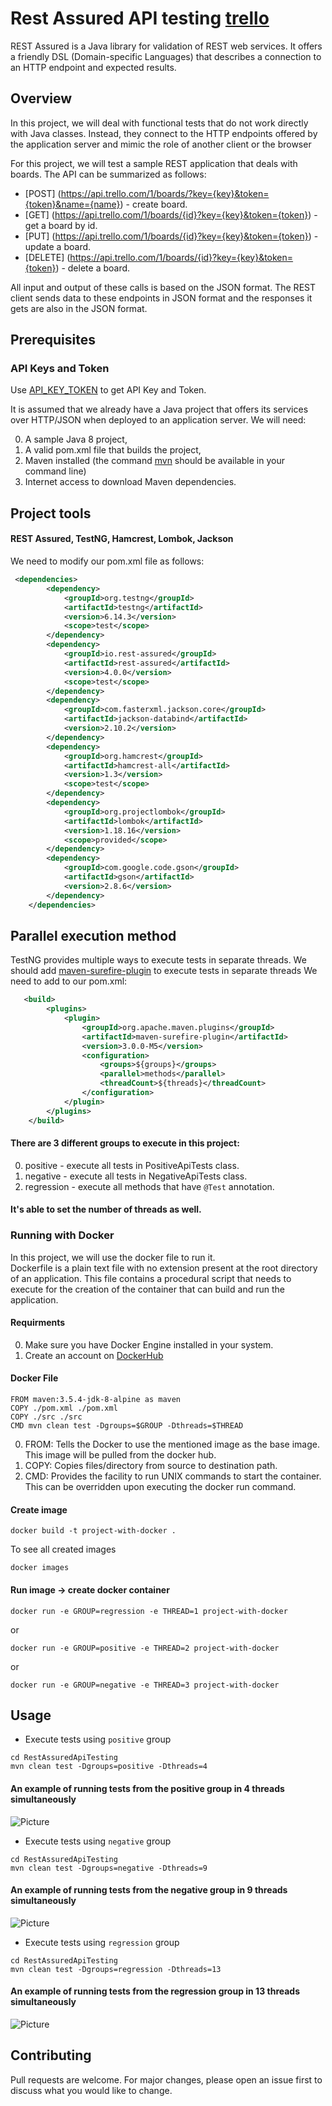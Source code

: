 # Rest Assured API testing [trello](https://trello.com/)

REST Assured is a Java library for validation of REST web services. It offers a friendly DSL (Domain-specific Languages) that describes a connection to an HTTP endpoint and expected results.

## Overview
In this project, we will deal with functional tests that do not work directly with Java classes. Instead, they connect to the HTTP endpoints offered by the application server and mimic the role of another client or the browser 

For this project, we will test a sample REST application that deals with boards. The API can be summarized as follows:

* [POST] (https://api.trello.com/1/boards/?key={key}&token={token}&name={name}) - create board.  
* [GET] (https://api.trello.com/1/boards/{id}?key={key}&token={token}) - get a board by id.  
* [PUT] (https://api.trello.com/1/boards/{id}?key={key}&token={token}) - update a board.  
* [DELETE] (https://api.trello.com/1/boards/{id}?key={key}&token={token}) - delete a board.   

All input and output of these calls is based on the JSON format. The REST client sends data to these endpoints in JSON format and the responses it gets are also in the JSON format. 


## Prerequisites
### API Keys and Token
Use [API_KEY_TOKEN](https://trello.com/app-key) to get API Key and Token.  

It is assumed that we already have a Java project that offers its services over HTTP/JSON when deployed to an application server. We will need:

0. A sample Java 8 project,
0. A valid pom.xml file that builds the project,
0. Maven installed (the command [mvn](https://maven.apache.org/install.html) should be available in your command line)
0. Internet access to download Maven dependencies.

## Project tools
#### REST Assured, TestNG, Hamcrest, Lombok, Jackson
 We need to modify our pom.xml file as follows:
```xml
 <dependencies>
        <dependency>
            <groupId>org.testng</groupId>
            <artifactId>testng</artifactId>
            <version>6.14.3</version>
            <scope>test</scope>
        </dependency>
        <dependency>
            <groupId>io.rest-assured</groupId>
            <artifactId>rest-assured</artifactId>
            <version>4.0.0</version>
            <scope>test</scope>
        </dependency>
        <dependency>
            <groupId>com.fasterxml.jackson.core</groupId>
            <artifactId>jackson-databind</artifactId>
            <version>2.10.2</version>
        </dependency>
        <dependency>
            <groupId>org.hamcrest</groupId>
            <artifactId>hamcrest-all</artifactId>
            <version>1.3</version>
            <scope>test</scope>
        </dependency>
        <dependency>
            <groupId>org.projectlombok</groupId>
            <artifactId>lombok</artifactId>
            <version>1.18.16</version>
            <scope>provided</scope>
        </dependency>
        <dependency>
            <groupId>com.google.code.gson</groupId>
            <artifactId>gson</artifactId>
            <version>2.8.6</version>
        </dependency>
    </dependencies>

```
## Parallel execution method 
TestNG provides multiple ways to execute tests in separate threads. 
We should add [maven-surefire-plugin](https://maven.apache.org/surefire/maven-surefire-plugin/examples/testng.html) to execute tests in separate threads
We need to add to our pom.xml:
```xml
   <build>
        <plugins>
            <plugin>
                <groupId>org.apache.maven.plugins</groupId>
                <artifactId>maven-surefire-plugin</artifactId>
                <version>3.0.0-M5</version>
                <configuration>
                    <groups>${groups}</groups>
                    <parallel>methods</parallel>
                    <threadCount>${threads}</threadCount>
                </configuration>
            </plugin>
        </plugins>
    </build>
```
#### There are 3 different groups to execute in this project:
0. positive - execute all tests in PositiveApiTests class.
1. negative - execute all tests in NegativeApiTests class.
2. regression - execute all methods that have ```@Test``` annotation.

#### It's able to set the number of threads as well.
### Running with Docker
In this project, we will use the docker file to run it.  
Dockerfile is a plain text file with no extension present at the root directory of an application. This file contains a procedural script that needs to execute for the creation of the container that can build and run the application.
#### Requirments
0. Make sure you have Docker Engine installed in your system.
1. Create an account on [DockerHub](https://hub.docker.com/) 
#### Docker File
```
FROM maven:3.5.4-jdk-8-alpine as maven
COPY ./pom.xml ./pom.xml
COPY ./src ./src
CMD mvn clean test -Dgroups=$GROUP -Dthreads=$THREAD
```
0. FROM: Tells the Docker to use the mentioned image as the base image. This image will be pulled from the docker hub.
1. COPY: Copies files/directory from source to destination path.
2. CMD: Provides the facility to run UNIX commands to start the container. This can be overridden upon executing the docker run command.
#### Create image
```
docker build -t project-with-docker .
```
To see all created images
```
docker images
```
#### Run image -> create docker container
```
docker run -e GROUP=regression -e THREAD=1 project-with-docker 
```
or
```
docker run -e GROUP=positive -e THREAD=2 project-with-docker
```
or
```
docker run -e GROUP=negative -e THREAD=3 project-with-docker 
```

## Usage
* Execute tests using ```positive``` group
```
cd RestAssuredApiTesting
mvn clean test -Dgroups=positive -Dthreads=4
```
#### An example of running tests from the positive group in 4 threads simultaneously
![Picture](https://s8.hostingkartinok.com/uploads/images/2020/12/acd8af1b7988b686231778eb5b5e6d74.png)
* Execute tests using ```negative``` group
```
cd RestAssuredApiTesting
mvn clean test -Dgroups=negative -Dthreads=9
```
#### An example of running tests from the negative group in 9 threads simultaneously
![Picture](https://s8.hostingkartinok.com/uploads/images/2020/12/b642fd1a9126f5650ba6857a437867f4.png)

* Execute tests using ```regression``` group
```
cd RestAssuredApiTesting
mvn clean test -Dgroups=regression -Dthreads=13
```
#### An example of running tests from the regression group in 13 threads simultaneously
![Picture]( https://s8.hostingkartinok.com/uploads/images/2020/12/7183713c3fcb00ff1a62119fdf22c003.png)

## Contributing
Pull requests are welcome. For major changes, please open an issue first to discuss what you would like to change.
